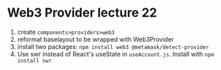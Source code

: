 # Web3 Provider lecture 22
1. create `components>providers>web3`
2. reformat baselayout to be wrapped with Web3Provider
3. install two packages: `npm install web3 @metamask/detect-provider`
4. Use swr instead of React's useState in `useAccount.js`. Install with `npm install swr`